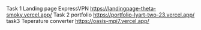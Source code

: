 Task 1 Landing page ExpressVPN
https://landingpage-theta-smoky.vercel.app/
Task 2 portfolio
https://portfolio-lyart-two-23.vercel.app/
task3 Teperature converter
https://oasis-mpi7.vercel.app/
